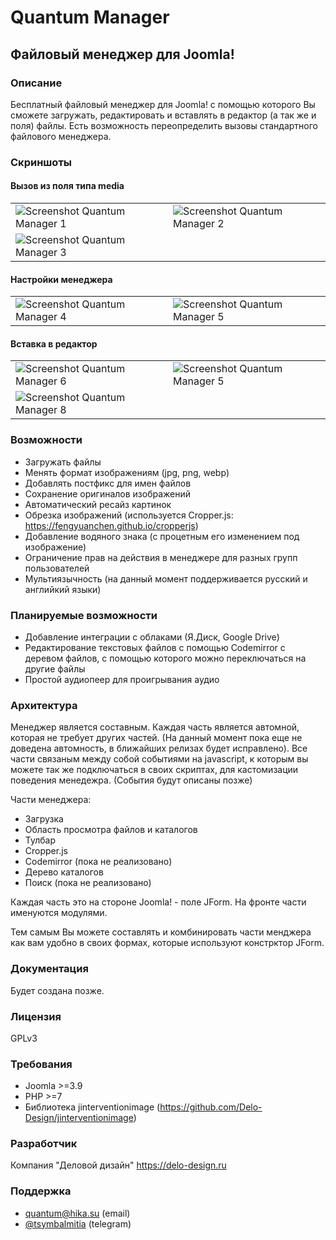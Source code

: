 # Quantum Manager
## Файловый менеджер для Joomla!
### Описание
Бесплатный файловый менеджер для Joomla! с помощью которого Вы сможете загружать, редактировать и вставлять в редактор (а так же и поля) файлы.
Есть возможность переопределить вызовы стандартного файлового менеджера.

### Скриншоты
#### Вызов из поля типа media
|||
| ------------- | ------------- |
| ![Screenshot Quantum Manager 1](https://hika.su/images/screenshots/quantummanager/1.png)  | ![Screenshot Quantum Manager 2](https://hika.su/images/screenshots/quantummanager/2.png)  |
| ![Screenshot Quantum Manager 3](https://hika.su/images/screenshots/quantummanager/3.png)  |  |

#### Настройки менеджера
|||
| ------------- | ------------- |
| ![Screenshot Quantum Manager 4](https://hika.su/images/screenshots/quantummanager/4.png)  | ![Screenshot Quantum Manager 5](https://hika.su/images/screenshots/quantummanager/5.png)  |

#### Вставка в редактор
|||
| ------------- | ------------- |
| ![Screenshot Quantum Manager 6](https://hika.su/images/screenshots/quantummanager/6.png)  | ![Screenshot Quantum Manager 5](https://hika.su/images/screenshots/quantummanager/7.png)  |
| ![Screenshot Quantum Manager 8](https://hika.su/images/screenshots/quantummanager/8.png)  |  |


### Возможности
- Загружать файлы
- Менять формат изображениям (jpg, png, webp)
- Добавлять постфикс для имен файлов
- Сохранение оригиналов изображений
- Автоматический ресайз картинок
- Обрезка изображений (используется Cropper.js: https://fengyuanchen.github.io/cropperjs)
- Добавление водяного знака (с процетным его изменением под изображение)
- Ограничение прав на действия в менеджере для разных групп пользователей
- Мультиязычность (на данный момент поддерживается русский и английкий языки)

### Планируемые возможности
- Добавление интеграции с облаками (Я.Диск, Google Drive)
- Редактирование текстовых файлов с помощью Codemirror с деревом файлов, с помощью которого можно переключаться на другие файлы
- Простой аудиопеер для проигрывания аудио

### Архитектура
Менеджер является составным. Каждая часть является автомной, которая не требует других частей. (На данный момент пока еще не доведена автомность, в ближайших релизах будет исправлено).
Все части связаным между собой событиями на javascript, к которым вы можете так же подключаться в своих скриптах, для кастомизации поведения менедежра. (События будут описаны позже)

Части менеджера:
- Загрузка
- Область просмотра файлов и каталогов
- Тулбар
- Cropper.js
- Codemirror (пока не реализовано)
- Дерево каталогов
- Поиск (пока не реализовано)

Каждая часть это на стороне Joomla! - поле JForm. На фронте части именуются модулями.

Тем самым Вы можете составлять и комбинировать части менджера как вам удобно в своих формах, которые используют констрктор JForm.

### Документация
Будет создана позже.

### Лицензия
GPLv3

### Требования
- Joomla >=3.9
- PHP >=7
- Библиотека jinterventionimage (https://github.com/Delo-Design/jinterventionimage)

### Разработчик
Компания "Деловой дизайн" https://delo-design.ru

### Поддержка
- [quantum@hika.su](mailto:quantum@hika.su) (email)
-  [@tsymbalmitia](tg://resolve?domain=tsymbalmitia) (telegram) 
